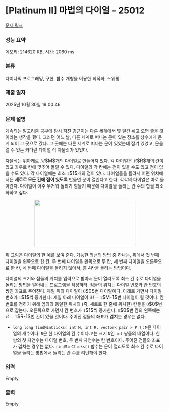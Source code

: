 # [Platinum II] 마법의 다이얼 - 25012 

[문제 링크](https://www.acmicpc.net/problem/25012) 

### 성능 요약

메모리: 214620 KB, 시간: 2060 ms

### 분류

다이나믹 프로그래밍, 구현, 함수 개형을 이용한 최적화, 스위핑

### 제출 일자

2025년 10월 30일 19:00:46

### 문제 설명

<p>계속되는 알고리즘 공부에 잠시 지친 경근이는 다른 세계에서 몇 일간 쉬고 오면 좋을 것이라는 생각을 했다. 그러던 어느 날, 다른 세계로 떠나는 문이 있는 장소를 상수에게 듣게 되어 그 곳으로 갔다. 그 곳에는 다른 세계로 떠나는 문이 있었는데 잠겨 있었고, 문을 열 수 있는 커다란 다이얼 식 자물쇠가 있었다.</p>

<p>자물쇠는 위아래로 <mjx-container class="MathJax" jax="CHTML" style="font-size: 109%; position: relative;"><mjx-math class="MJX-TEX" aria-hidden="true"><mjx-mi class="mjx-i"><mjx-c class="mjx-c1D440 TEX-I"></mjx-c></mjx-mi></mjx-math><mjx-assistive-mml unselectable="on" display="inline"><math xmlns="http://www.w3.org/1998/Math/MathML"><mi>M</mi></math></mjx-assistive-mml><span aria-hidden="true" class="no-mathjax mjx-copytext">$M$</span></mjx-container>개의 다이얼로 만들어져 있다. 각 다이얼은 <mjx-container class="MathJax" jax="CHTML" style="font-size: 109%; position: relative;"><mjx-math class="MJX-TEX" aria-hidden="true"><mjx-mi class="mjx-i"><mjx-c class="mjx-c1D445 TEX-I"></mjx-c></mjx-mi></mjx-math><mjx-assistive-mml unselectable="on" display="inline"><math xmlns="http://www.w3.org/1998/Math/MathML"><mi>R</mi></math></mjx-assistive-mml><span aria-hidden="true" class="no-mathjax mjx-copytext">$R$</span></mjx-container>개의 칸이 있고 좌우로 칸에 맞추어 돌릴 수 있다. 다이얼의 각 칸에는 점이 있을 수도 있고 점이 없을 수도 있다. 각 다이얼에는 최소 <mjx-container class="MathJax" jax="CHTML" style="font-size: 109%; position: relative;"><mjx-math class="MJX-TEX" aria-hidden="true"><mjx-mn class="mjx-n"><mjx-c class="mjx-c31"></mjx-c></mjx-mn></mjx-math><mjx-assistive-mml unselectable="on" display="inline"><math xmlns="http://www.w3.org/1998/Math/MathML"><mn>1</mn></math></mjx-assistive-mml><span aria-hidden="true" class="no-mathjax mjx-copytext">$1$</span></mjx-container>개의 점이 있다. 다이얼들을 돌려서 어떤 위치에서든 <strong>세로로 모든 칸에 점이 있도록</strong> 만들면 문이 열린다고 한다. 각각의 다이얼은 따로 돌아간다. 다이얼이 아주 무거워 돌리기 힘들기 때문에 다이얼을 돌리는 칸 수의 합을 최소화하고 싶다.</p>

<p style="text-align: center;"><img alt="" src="https://upload.acmicpc.net/77f7b509-da9d-48b0-ac58-335f04321c2d/-/preview/" style="width: 319px; height: 150px;"></p>

<p>위 그림은 다이얼의 한 예를 보여 준다. 가능한 최선의 방법 중 하나는, 위에서 첫 번째 다이얼을 왼쪽으로 한 칸, 두 번째 다이얼을 왼쪽으로 두 칸, 세 번째 다이얼을 오른쪽으로 한 칸, 네 번째 다이얼을 돌리지 않아서, 총 4칸을 돌리는 방법이다.</p>

<p>다이얼의 크기와 점들의 위치를 입력으로 받아서 문이 열리도록 최소 칸 수로 다이얼을 돌리는 방법을 알아내는 프로그램을 작성하라. 점들의 위치는 다이얼 번호와 칸 번호의 쌍인 좌표로 주어진다. 제일 위의 다이얼이 <mjx-container class="MathJax" jax="CHTML" style="font-size: 109%; position: relative;"><mjx-math class="MJX-TEX" aria-hidden="true"><mjx-mn class="mjx-n"><mjx-c class="mjx-c30"></mjx-c></mjx-mn></mjx-math><mjx-assistive-mml unselectable="on" display="inline"><math xmlns="http://www.w3.org/1998/Math/MathML"><mn>0</mn></math></mjx-assistive-mml><span aria-hidden="true" class="no-mathjax mjx-copytext">$0$</span></mjx-container>번 다이얼이다. 아래로 가면서 다이얼 번호가 <mjx-container class="MathJax" jax="CHTML" style="font-size: 109%; position: relative;"><mjx-math class="MJX-TEX" aria-hidden="true"><mjx-mn class="mjx-n"><mjx-c class="mjx-c31"></mjx-c></mjx-mn></mjx-math><mjx-assistive-mml unselectable="on" display="inline"><math xmlns="http://www.w3.org/1998/Math/MathML"><mn>1</mn></math></mjx-assistive-mml><span aria-hidden="true" class="no-mathjax mjx-copytext">$1$</span></mjx-container>씩 증가한다. 제일 아래 다이얼이 <mjx-container class="MathJax" jax="CHTML" style="font-size: 109%; position: relative;"><mjx-math class="MJX-TEX" aria-hidden="true"><mjx-mi class="mjx-i"><mjx-c class="mjx-c1D440 TEX-I"></mjx-c></mjx-mi><mjx-mo class="mjx-n" space="3"><mjx-c class="mjx-c2212"></mjx-c></mjx-mo><mjx-mn class="mjx-n" space="3"><mjx-c class="mjx-c31"></mjx-c></mjx-mn></mjx-math><mjx-assistive-mml unselectable="on" display="inline"><math xmlns="http://www.w3.org/1998/Math/MathML"><mi>M</mi><mo>−</mo><mn>1</mn></math></mjx-assistive-mml><span aria-hidden="true" class="no-mathjax mjx-copytext">$M-1$</span></mjx-container>번 다이얼이 될 것이다. 칸 번호를 정하기 위해 임의의 동일한 위치의 (즉, 세로로 한 줄에 위치한) 칸들을 <mjx-container class="MathJax" jax="CHTML" style="font-size: 109%; position: relative;"><mjx-math class="MJX-TEX" aria-hidden="true"><mjx-mn class="mjx-n"><mjx-c class="mjx-c30"></mjx-c></mjx-mn></mjx-math><mjx-assistive-mml unselectable="on" display="inline"><math xmlns="http://www.w3.org/1998/Math/MathML"><mn>0</mn></math></mjx-assistive-mml><span aria-hidden="true" class="no-mathjax mjx-copytext">$0$</span></mjx-container>번으로 잡는다. 오른쪽으로 가면서 칸 번호가 <mjx-container class="MathJax" jax="CHTML" style="font-size: 109%; position: relative;"><mjx-math class="MJX-TEX" aria-hidden="true"><mjx-mn class="mjx-n"><mjx-c class="mjx-c31"></mjx-c></mjx-mn></mjx-math><mjx-assistive-mml unselectable="on" display="inline"><math xmlns="http://www.w3.org/1998/Math/MathML"><mn>1</mn></math></mjx-assistive-mml><span aria-hidden="true" class="no-mathjax mjx-copytext">$1$</span></mjx-container>씩 증가한다. <mjx-container class="MathJax" jax="CHTML" style="font-size: 109%; position: relative;"><mjx-math class="MJX-TEX" aria-hidden="true"><mjx-mn class="mjx-n"><mjx-c class="mjx-c30"></mjx-c></mjx-mn></mjx-math><mjx-assistive-mml unselectable="on" display="inline"><math xmlns="http://www.w3.org/1998/Math/MathML"><mn>0</mn></math></mjx-assistive-mml><span aria-hidden="true" class="no-mathjax mjx-copytext">$0$</span></mjx-container>번 칸의 왼쪽에는 <mjx-container class="MathJax" jax="CHTML" style="font-size: 109%; position: relative;"><mjx-math class="MJX-TEX" aria-hidden="true"><mjx-mi class="mjx-i"><mjx-c class="mjx-c1D445 TEX-I"></mjx-c></mjx-mi><mjx-mo class="mjx-n" space="3"><mjx-c class="mjx-c2212"></mjx-c></mjx-mo><mjx-mn class="mjx-n" space="3"><mjx-c class="mjx-c31"></mjx-c></mjx-mn></mjx-math><mjx-assistive-mml unselectable="on" display="inline"><math xmlns="http://www.w3.org/1998/Math/MathML"><mi>R</mi><mo>−</mo><mn>1</mn></math></mjx-assistive-mml><span aria-hidden="true" class="no-mathjax mjx-copytext">$R-1$</span></mjx-container>번 칸이 있을 것이다. 주어진 점들의 좌표가 겹치는 경우는 없다.</p>

<ul>
	<li><code>long long findMinClicks( int M, int R, vector< pair<int, int> > P )</code> : <code>M</code>은 다이얼의 개수이다. <code>R</code>은 한 다이얼의 칸 수이다. <code>P</code>는 크기 <code>N</code>인 <code>int</code> 쌍들의 배열이다. 한 쌍의 첫 자연수는 다이얼 번호, 두 번째 자연수는 칸 번호이다. 주어진 점들의 좌표가 겹치는 경우는 없다. <code>findMinClicks()</code> 함수는 문이 열리도록 최소 칸 수로 다이얼을 돌리는 방법에서 돌리는 칸 수를 리턴해야 한다.</li>
</ul>

### 입력 

 Empty

### 출력 

 Empty

